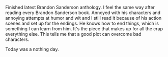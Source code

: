 Finished latest Brandon Sanderson anthology. I feel the same way after reading every Brandon Sanderson book. Annoyed with his characters and annoying attempts at humor and wit and I still read it because of his action scenes and set up for the endings. He knows how to end things, which is something I can learn from him. It's the piece that makes up for all the crap everything else. This tells me that a good plot can overcome bad characters.

Today was a nothing day.
